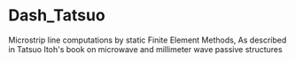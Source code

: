 # Dash_Tatsuo
Microstrip line computations by static Finite Element Methods,
As described in Tatsuo Itoh's book on microwave and millimeter wave passive structures
